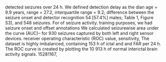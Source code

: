 detected seizures over 24 h. We defined detection delay as the dian age = 9.9 years, range = 27.2, interquartile range = 9.2;
difference between the seizure onset and detector recognition 54 [57.4%] males; Table 1, Figure S3), and 548 seizures. For
of seizure activity. training purposes, we had seizure onset and offset annotations
We calculated seizurewise area under the curve (AUC)– for 930 seizures captured by both left and right sensor devices.
receiver operating characteristic (ROC) value, sensitivity, The dataset is highly imbalanced, containing 153 h of ictal and
and FAR per 24 h. The ROC curve is created by plotting the 10 913 h of normal interictal brain activity signals.
15281167,